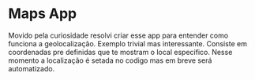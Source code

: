# Maps App

Movido pela curiosidade resolvi criar esse app para entender como funciona a geolocalização.
Exemplo trivial mas interessante.
Consiste em coordenadas pre definidas que te mostram o local especifico.
Nesse momento a localização é setada no codigo mas em breve será automatizado.




